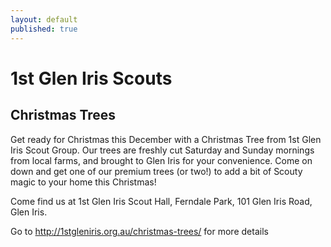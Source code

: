 ```yaml
---
layout: default
published: true
---
```














# 1st Glen Iris Scouts
## Christmas Trees

Get ready for Christmas this December with a Christmas Tree from 1st Glen Iris Scout Group. Our trees are freshly cut Saturday and Sunday mornings from local farms, and brought to Glen Iris for your convenience. Come on down and get one of our premium trees (or two!) to add a bit of Scouty magic to your home this Christmas!

Come find us at 1st Glen Iris Scout Hall, Ferndale Park, 101 Glen Iris Road, Glen Iris.

Go to http://1stgleniris.org.au/christmas-trees/ for more details